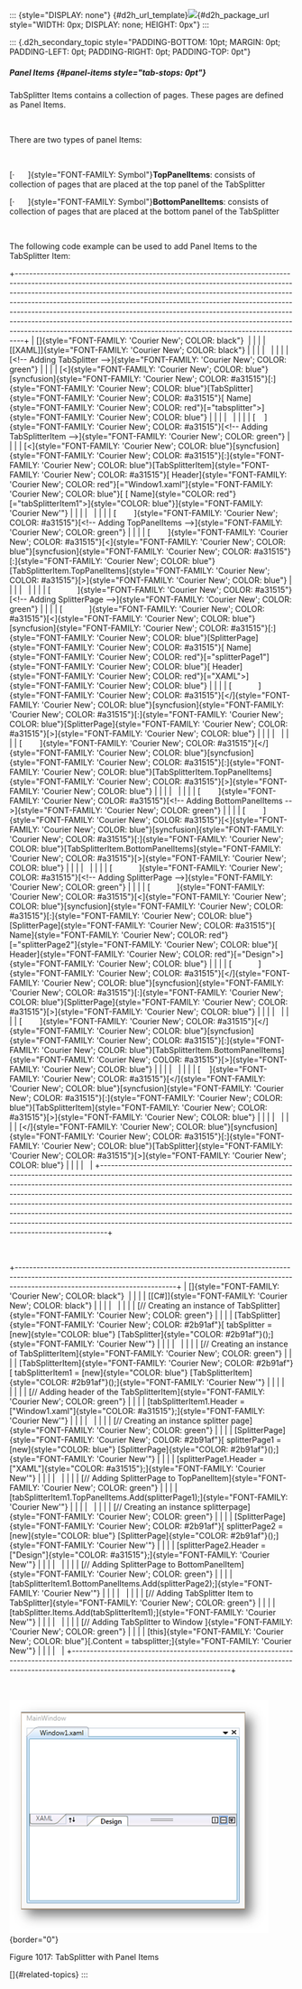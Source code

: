 ::: {style="DISPLAY: none"}
[](ms-xhelp:///?Id=d2h_url_template){#d2h_url_template}![](!package_url!){#d2h_package_url style="WIDTH: 0px; DISPLAY: none; HEIGHT: 0px"}
:::

::: {.d2h_secondary_topic style="PADDING-BOTTOM: 10pt; MARGIN: 0pt; PADDING-LEFT: 0pt; PADDING-RIGHT: 0pt; PADDING-TOP: 0pt"}
##### Panel Items {#panel-items style="tab-stops: 0pt"}

TabSplitter Items contains a collection of pages. These pages are defined as Panel Items.

 

There are two types of panel Items:

 

[·      ]{style="FONT-FAMILY: Symbol"}**TopPanelItems**: consists of collection of pages that are placed at the top panel of the TabSplitter

[·      ]{style="FONT-FAMILY: Symbol"}**BottomPanelItems**: consists of collection of pages that are placed at the bottom panel of the TabSplitter

 

The following code example can be used to add Panel Items to the TabSplitter Item:

+--------------------------------------------------------------------------------------------------------------------------------------------------------------------------------------------------------------------------------------------------------------------------------------------------------------------------------------------------------------------------------------------------------------------------------------------------------------------------------------------------------------------------------------------------------------------+
| []{style="FONT-FAMILY: 'Courier New'; COLOR: black"}                                                                                                                                                                                                                                                                                                                                                                                                                                                                                                               |
|                                                                                                                                                                                                                                                                                                                                                                                                                                                                                                                                                                    |
| [\[XAML\]]{style="FONT-FAMILY: 'Courier New'; COLOR: black"}                                                                                                                                                                                                                                                                                                                                                                                                                                                                                                       |
|                                                                                                                                                                                                                                                                                                                                                                                                                                                                                                                                                                    |
|                                                                                                                                                                                                                                                                                                                                                                                                                                                                                                                                                                    |
|                                                                                                                                                                                                                                                                                                                                                                                                                                                                                                                                                                    |
| [\<!\-- Adding TabSplitter \--\>]{style="FONT-FAMILY: 'Courier New'; COLOR: green"}                                                                                                                                                                                                                                                                                                                                                                                                                                                                                |
|                                                                                                                                                                                                                                                                                                                                                                                                                                                                                                                                                                    |
| [\<]{style="FONT-FAMILY: 'Courier New'; COLOR: blue"}[syncfusion]{style="FONT-FAMILY: 'Courier New'; COLOR: #a31515"}[:]{style="FONT-FAMILY: 'Courier New'; COLOR: blue"}[TabSplitter]{style="FONT-FAMILY: 'Courier New'; COLOR: #a31515"}[ Name]{style="FONT-FAMILY: 'Courier New'; COLOR: red"}[=\"tabsplitter\"\>]{style="FONT-FAMILY: 'Courier New'; COLOR: blue"}                                                                                                                                                                                             |
|                                                                                                                                                                                                                                                                                                                                                                                                                                                                                                                                                                    |
|                                                                                                                                                                                                                                                                                                                                                                                                                                                                                                                                                                    |
|                                                                                                                                                                                                                                                                                                                                                                                                                                                                                                                                                                    |
| [    ]{style="FONT-FAMILY: 'Courier New'; COLOR: #a31515"}[\<!\-- Adding TabSplitterItem \--\>]{style="FONT-FAMILY: 'Courier New'; COLOR: green"}                                                                                                                                                                                                                                                                                                                                                                                                                  |
|                                                                                                                                                                                                                                                                                                                                                                                                                                                                                                                                                                    |
| [\<]{style="FONT-FAMILY: 'Courier New'; COLOR: blue"}[syncfusion]{style="FONT-FAMILY: 'Courier New'; COLOR: #a31515"}[:]{style="FONT-FAMILY: 'Courier New'; COLOR: blue"}[TabSplitterItem]{style="FONT-FAMILY: 'Courier New'; COLOR: #a31515"}[ Header]{style="FONT-FAMILY: 'Courier New'; COLOR: red"}[=\"Window1.xaml\"]{style="FONT-FAMILY: 'Courier New'; COLOR: blue"}[ [ Name]{style="COLOR: red"}[=\"tabSplitterItem1\"\>]{style="COLOR: blue"}]{style="FONT-FAMILY: 'Courier New'"}                                                                        |
|                                                                                                                                                                                                                                                                                                                                                                                                                                                                                                                                                                    |
|                                                                                                                                                                                                                                                                                                                                                                                                                                                                                                                                                                    |
|                                                                                                                                                                                                                                                                                                                                                                                                                                                                                                                                                                    |
| [        ]{style="FONT-FAMILY: 'Courier New'; COLOR: #a31515"}[\<!\-- Adding TopPanelItems \--\>]{style="FONT-FAMILY: 'Courier New'; COLOR: green"}                                                                                                                                                                                                                                                                                                                                                                                                                |
|                                                                                                                                                                                                                                                                                                                                                                                                                                                                                                                                                                    |
| [        ]{style="FONT-FAMILY: 'Courier New'; COLOR: #a31515"}[\<]{style="FONT-FAMILY: 'Courier New'; COLOR: blue"}[syncfusion]{style="FONT-FAMILY: 'Courier New'; COLOR: #a31515"}[:]{style="FONT-FAMILY: 'Courier New'; COLOR: blue"}[TabSplitterItem.TopPanelItems]{style="FONT-FAMILY: 'Courier New'; COLOR: #a31515"}[\>]{style="FONT-FAMILY: 'Courier New'; COLOR: blue"}                                                                                                                                                                                    |
|                                                                                                                                                                                                                                                                                                                                                                                                                                                                                                                                                                    |
|                                                                                                                                                                                                                                                                                                                                                                                                                                                                                                                                                                    |
|                                                                                                                                                                                                                                                                                                                                                                                                                                                                                                                                                                    |
| [            ]{style="FONT-FAMILY: 'Courier New'; COLOR: #a31515"}[\<!\-- Adding SplitterPage \--\>]{style="FONT-FAMILY: 'Courier New'; COLOR: green"}                                                                                                                                                                                                                                                                                                                                                                                                             |
|                                                                                                                                                                                                                                                                                                                                                                                                                                                                                                                                                                    |
| [            ]{style="FONT-FAMILY: 'Courier New'; COLOR: #a31515"}[\<]{style="FONT-FAMILY: 'Courier New'; COLOR: blue"}[syncfusion]{style="FONT-FAMILY: 'Courier New'; COLOR: #a31515"}[:]{style="FONT-FAMILY: 'Courier New'; COLOR: blue"}[SplitterPage]{style="FONT-FAMILY: 'Courier New'; COLOR: #a31515"}[ Name]{style="FONT-FAMILY: 'Courier New'; COLOR: red"}[=\"splitterPage1\"]{style="FONT-FAMILY: 'Courier New'; COLOR: blue"}[ Header]{style="FONT-FAMILY: 'Courier New'; COLOR: red"}[=\"XAML\"\>]{style="FONT-FAMILY: 'Courier New'; COLOR: blue"}   |
|                                                                                                                                                                                                                                                                                                                                                                                                                                                                                                                                                                    |
| [            ]{style="FONT-FAMILY: 'Courier New'; COLOR: #a31515"}[\</]{style="FONT-FAMILY: 'Courier New'; COLOR: blue"}[syncfusion]{style="FONT-FAMILY: 'Courier New'; COLOR: #a31515"}[:]{style="FONT-FAMILY: 'Courier New'; COLOR: blue"}[SplitterPage]{style="FONT-FAMILY: 'Courier New'; COLOR: #a31515"}[\>]{style="FONT-FAMILY: 'Courier New'; COLOR: blue"}                                                                                                                                                                                                |
|                                                                                                                                                                                                                                                                                                                                                                                                                                                                                                                                                                    |
|                                                                                                                                                                                                                                                                                                                                                                                                                                                                                                                                                                    |
|                                                                                                                                                                                                                                                                                                                                                                                                                                                                                                                                                                    |
| [        ]{style="FONT-FAMILY: 'Courier New'; COLOR: #a31515"}[\</]{style="FONT-FAMILY: 'Courier New'; COLOR: blue"}[syncfusion]{style="FONT-FAMILY: 'Courier New'; COLOR: #a31515"}[:]{style="FONT-FAMILY: 'Courier New'; COLOR: blue"}[TabSplitterItem.TopPanelItems]{style="FONT-FAMILY: 'Courier New'; COLOR: #a31515"}[\>]{style="FONT-FAMILY: 'Courier New'; COLOR: blue"}                                                                                                                                                                                   |
|                                                                                                                                                                                                                                                                                                                                                                                                                                                                                                                                                                    |
|                                                                                                                                                                                                                                                                                                                                                                                                                                                                                                                                                                    |
|                                                                                                                                                                                                                                                                                                                                                                                                                                                                                                                                                                    |
| [        ]{style="FONT-FAMILY: 'Courier New'; COLOR: #a31515"}[\<!\-- Adding BottomPanelItems \--\>]{style="FONT-FAMILY: 'Courier New'; COLOR: green"}                                                                                                                                                                                                                                                                                                                                                                                                             |
|                                                                                                                                                                                                                                                                                                                                                                                                                                                                                                                                                                    |
| [        ]{style="FONT-FAMILY: 'Courier New'; COLOR: #a31515"}[\<]{style="FONT-FAMILY: 'Courier New'; COLOR: blue"}[syncfusion]{style="FONT-FAMILY: 'Courier New'; COLOR: #a31515"}[:]{style="FONT-FAMILY: 'Courier New'; COLOR: blue"}[TabSplitterItem.BottomPanelItems]{style="FONT-FAMILY: 'Courier New'; COLOR: #a31515"}[\>]{style="FONT-FAMILY: 'Courier New'; COLOR: blue"}                                                                                                                                                                                 |
|                                                                                                                                                                                                                                                                                                                                                                                                                                                                                                                                                                    |
|                                                                                                                                                                                                                                                                                                                                                                                                                                                                                                                                                                    |
|                                                                                                                                                                                                                                                                                                                                                                                                                                                                                                                                                                    |
| [            ]{style="FONT-FAMILY: 'Courier New'; COLOR: #a31515"}[\<!\-- Adding SplitterPage \--\>]{style="FONT-FAMILY: 'Courier New'; COLOR: green"}                                                                                                                                                                                                                                                                                                                                                                                                             |
|                                                                                                                                                                                                                                                                                                                                                                                                                                                                                                                                                                    |
| [            ]{style="FONT-FAMILY: 'Courier New'; COLOR: #a31515"}[\<]{style="FONT-FAMILY: 'Courier New'; COLOR: blue"}[syncfusion]{style="FONT-FAMILY: 'Courier New'; COLOR: #a31515"}[:]{style="FONT-FAMILY: 'Courier New'; COLOR: blue"}[SplitterPage]{style="FONT-FAMILY: 'Courier New'; COLOR: #a31515"}[ Name]{style="FONT-FAMILY: 'Courier New'; COLOR: red"}[=\"splitterPage2\"]{style="FONT-FAMILY: 'Courier New'; COLOR: blue"}[ Header]{style="FONT-FAMILY: 'Courier New'; COLOR: red"}[=\"Design\"\>]{style="FONT-FAMILY: 'Courier New'; COLOR: blue"} |
|                                                                                                                                                                                                                                                                                                                                                                                                                                                                                                                                                                    |
| [            ]{style="FONT-FAMILY: 'Courier New'; COLOR: #a31515"}[\</]{style="FONT-FAMILY: 'Courier New'; COLOR: blue"}[syncfusion]{style="FONT-FAMILY: 'Courier New'; COLOR: #a31515"}[:]{style="FONT-FAMILY: 'Courier New'; COLOR: blue"}[SplitterPage]{style="FONT-FAMILY: 'Courier New'; COLOR: #a31515"}[\>]{style="FONT-FAMILY: 'Courier New'; COLOR: blue"}                                                                                                                                                                                                |
|                                                                                                                                                                                                                                                                                                                                                                                                                                                                                                                                                                    |
|                                                                                                                                                                                                                                                                                                                                                                                                                                                                                                                                                                    |
|                                                                                                                                                                                                                                                                                                                                                                                                                                                                                                                                                                    |
| [        ]{style="FONT-FAMILY: 'Courier New'; COLOR: #a31515"}[\</]{style="FONT-FAMILY: 'Courier New'; COLOR: blue"}[syncfusion]{style="FONT-FAMILY: 'Courier New'; COLOR: #a31515"}[:]{style="FONT-FAMILY: 'Courier New'; COLOR: blue"}[TabSplitterItem.BottomPanelItems]{style="FONT-FAMILY: 'Courier New'; COLOR: #a31515"}[\>]{style="FONT-FAMILY: 'Courier New'; COLOR: blue"}                                                                                                                                                                                |
|                                                                                                                                                                                                                                                                                                                                                                                                                                                                                                                                                                    |
|                                                                                                                                                                                                                                                                                                                                                                                                                                                                                                                                                                    |
|                                                                                                                                                                                                                                                                                                                                                                                                                                                                                                                                                                    |
| [    ]{style="FONT-FAMILY: 'Courier New'; COLOR: #a31515"}[\</]{style="FONT-FAMILY: 'Courier New'; COLOR: blue"}[syncfusion]{style="FONT-FAMILY: 'Courier New'; COLOR: #a31515"}[:]{style="FONT-FAMILY: 'Courier New'; COLOR: blue"}[TabSplitterItem]{style="FONT-FAMILY: 'Courier New'; COLOR: #a31515"}[\>]{style="FONT-FAMILY: 'Courier New'; COLOR: blue"}                                                                                                                                                                                                     |
|                                                                                                                                                                                                                                                                                                                                                                                                                                                                                                                                                                    |
|                                                                                                                                                                                                                                                                                                                                                                                                                                                                                                                                                                    |
|                                                                                                                                                                                                                                                                                                                                                                                                                                                                                                                                                                    |
| [\</]{style="FONT-FAMILY: 'Courier New'; COLOR: blue"}[syncfusion]{style="FONT-FAMILY: 'Courier New'; COLOR: #a31515"}[:]{style="FONT-FAMILY: 'Courier New'; COLOR: blue"}[TabSplitter]{style="FONT-FAMILY: 'Courier New'; COLOR: #a31515"}[\>]{style="FONT-FAMILY: 'Courier New'; COLOR: blue"}                                                                                                                                                                                                                                                                   |
|                                                                                                                                                                                                                                                                                                                                                                                                                                                                                                                                                                    |
|                                                                                                                                                                                                                                                                                                                                                                                                                                                                                                                                                                    |
+--------------------------------------------------------------------------------------------------------------------------------------------------------------------------------------------------------------------------------------------------------------------------------------------------------------------------------------------------------------------------------------------------------------------------------------------------------------------------------------------------------------------------------------------------------------------+

 

+--------------------------------------------------------------------------------------------------------------------------------------------------------------------------------------------------------+
| []{style="FONT-FAMILY: 'Courier New'; COLOR: black"}                                                                                                                                                   |
|                                                                                                                                                                                                        |
| [\[C#\]]{style="FONT-FAMILY: 'Courier New'; COLOR: black"}                                                                                                                                             |
|                                                                                                                                                                                                        |
|                                                                                                                                                                                                        |
|                                                                                                                                                                                                        |
| [// Creating an instance of TabSplitter]{style="FONT-FAMILY: 'Courier New'; COLOR: green"}                                                                                                             |
|                                                                                                                                                                                                        |
| [TabSplitter]{style="FONT-FAMILY: 'Courier New'; COLOR: #2b91af"}[ tabSplitter = [new]{style="COLOR: blue"} [TabSplitter]{style="COLOR: #2b91af"}();]{style="FONT-FAMILY: 'Courier New'"}              |
|                                                                                                                                                                                                        |
|                                                                                                                                                                                                        |
|                                                                                                                                                                                                        |
| [// Creating an instance of TabSplitterItem]{style="FONT-FAMILY: 'Courier New'; COLOR: green"}                                                                                                         |
|                                                                                                                                                                                                        |
| [TabSplitterItem]{style="FONT-FAMILY: 'Courier New'; COLOR: #2b91af"}[ tabSplitterItem1 = [new]{style="COLOR: blue"} [TabSplitterItem]{style="COLOR: #2b91af"}();]{style="FONT-FAMILY: 'Courier New'"} |
|                                                                                                                                                                                                        |
|                                                                                                                                                                                                        |
|                                                                                                                                                                                                        |
| [// Adding header of the TabSplitterItem]{style="FONT-FAMILY: 'Courier New'; COLOR: green"}                                                                                                            |
|                                                                                                                                                                                                        |
| [tabSplitterItem1.Header = [\"Window1.xaml\"]{style="COLOR: #a31515"};]{style="FONT-FAMILY: 'Courier New'"}                                                                                            |
|                                                                                                                                                                                                        |
|                                                                                                                                                                                                        |
|                                                                                                                                                                                                        |
| [// Creating an instance splitter page]{style="FONT-FAMILY: 'Courier New'; COLOR: green"}                                                                                                              |
|                                                                                                                                                                                                        |
| [SplitterPage]{style="FONT-FAMILY: 'Courier New'; COLOR: #2b91af"}[ splitterPage1 = [new]{style="COLOR: blue"} [SplitterPage]{style="COLOR: #2b91af"}();]{style="FONT-FAMILY: 'Courier New'"}          |
|                                                                                                                                                                                                        |
| [splitterPage1.Header = [\"XAML\"]{style="COLOR: #a31515"};]{style="FONT-FAMILY: 'Courier New'"}                                                                                                       |
|                                                                                                                                                                                                        |
|                                                                                                                                                                                                        |
|                                                                                                                                                                                                        |
| [// Adding SplitterPage to TopPanelItem]{style="FONT-FAMILY: 'Courier New'; COLOR: green"}                                                                                                             |
|                                                                                                                                                                                                        |
| [tabSplitterItem1.TopPanelItems.Add(splitterPage1);]{style="FONT-FAMILY: 'Courier New'"}                                                                                                               |
|                                                                                                                                                                                                        |
|                                                                                                                                                                                                        |
|                                                                                                                                                                                                        |
| [// Creating an instance splitterpage]{style="FONT-FAMILY: 'Courier New'; COLOR: green"}                                                                                                               |
|                                                                                                                                                                                                        |
| [SplitterPage]{style="FONT-FAMILY: 'Courier New'; COLOR: #2b91af"}[ splitterPage2 = [new]{style="COLOR: blue"} [SplitterPage]{style="COLOR: #2b91af"}();]{style="FONT-FAMILY: 'Courier New'"}          |
|                                                                                                                                                                                                        |
| [splitterPage2.Header = [\"Design\"]{style="COLOR: #a31515"};]{style="FONT-FAMILY: 'Courier New'"}                                                                                                     |
|                                                                                                                                                                                                        |
|                                                                                                                                                                                                        |
|                                                                                                                                                                                                        |
| [// Adding SplitterPage to BottomPanelItem]{style="FONT-FAMILY: 'Courier New'; COLOR: green"}                                                                                                          |
|                                                                                                                                                                                                        |
| [tabSplitterItem1.BottomPanelItems.Add(splitterPage2);]{style="FONT-FAMILY: 'Courier New'"}                                                                                                            |
|                                                                                                                                                                                                        |
|                                                                                                                                                                                                        |
|                                                                                                                                                                                                        |
| [// Adding TabSplitter Item to TabSplitter]{style="FONT-FAMILY: 'Courier New'; COLOR: green"}                                                                                                          |
|                                                                                                                                                                                                        |
| [tabSplitter.Items.Add(tabSplitterItem1);]{style="FONT-FAMILY: 'Courier New'"}                                                                                                                         |
|                                                                                                                                                                                                        |
|                                                                                                                                                                                                        |
|                                                                                                                                                                                                        |
| [// Adding TabSplitter to Window ]{style="FONT-FAMILY: 'Courier New'; COLOR: green"}                                                                                                                   |
|                                                                                                                                                                                                        |
| [this]{style="FONT-FAMILY: 'Courier New'; COLOR: blue"}[.Content = tabsplitter;]{style="FONT-FAMILY: 'Courier New'"}                                                                                   |
|                                                                                                                                                                                                        |
|                                                                                                                                                                                                        |
+--------------------------------------------------------------------------------------------------------------------------------------------------------------------------------------------------------+

 

![](ImagesExt/image30_906.png){border="0"}

Figure 1017: TabSplitter with Panel Items

[]{#related-topics}
:::
